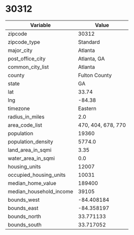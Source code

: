 30312
=====
| Variable                | Value              |
|-------------------------|--------------------|
| zipcode                 | 30312              |
| zipcode_type            | Standard           |
| major_city              | Atlanta            |
| post_office_city        | Atlanta, GA        |
| common_city_list        | Atlanta            |
| county                  | Fulton County      |
| state                   | GA                 |
| lat                     | 33.74              |
| lng                     | -84.38             |
| timezone                | Eastern            |
| radius_in_miles         | 2.0                |
| area_code_list          | 470, 404, 678, 770 |
| population              | 19360              |
| population_density      | 5774.0             |
| land_area_in_sqmi       | 3.35               |
| water_area_in_sqmi      | 0.0                |
| housing_units           | 12007              |
| occupied_housing_units  | 10031              |
| median_home_value       | 189400             |
| median_household_income | 39105              |
| bounds_west             | -84.408184         |
| bounds_east             | -84.358197         |
| bounds_north            | 33.771133          |
| bounds_south            | 33.717052          |